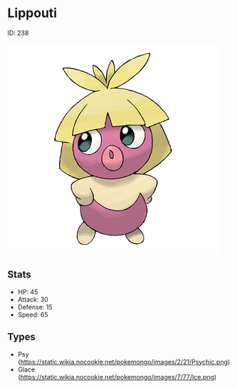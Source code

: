 # Lippouti


ID: 238

![](https://raw.githubusercontent.com/PokeAPI/sprites/master/sprites/pokemon/other/official-artwork/238.png "Lippouti")

## Stats


 - HP: 45
 - Attack: 30
 - Defense: 15
 - Speed: 65

## Types


 - Psy (https://static.wikia.nocookie.net/pokemongo/images/2/21/Psychic.png)
 - Glace (https://static.wikia.nocookie.net/pokemongo/images/7/77/Ice.png)
